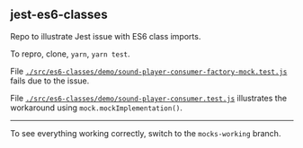 ## jest-es6-classes
Repo to illustrate Jest issue with ES6 class imports.

To repro, clone, `yarn`, `yarn test`.

File [`./src/es6-classes/demo/sound-player-consumer-factory-mock.test.js`](./src/es6-classes/demo/sound-player-consumer-factory-mock.test.js) fails due to the issue.

File [`./src/es6-classes/demo/sound-player-consumer.test.js`](./src/es6-classes/demo/sound-player-consumer.test.js) illustrates the workaround using `mock.mockImplementation()`.

---

To see everything working correctly, switch to the `mocks-working` branch.
